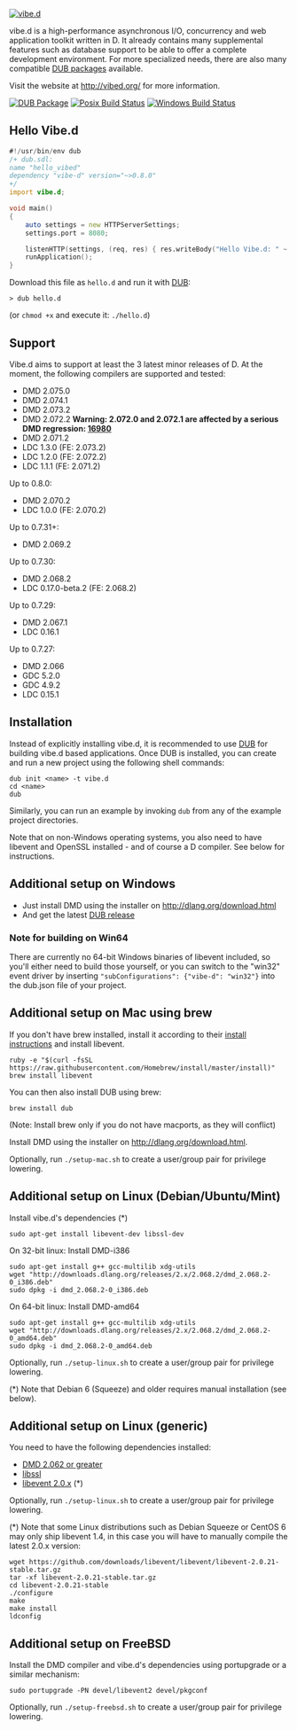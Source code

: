 [![vibe.d](http://vibed.org/images/logo-and-title.png)](http://vibed.org)

vibe.d is a high-performance asynchronous I/O, concurrency and web application
toolkit written in D. It already contains many supplemental features such as
database support to be able to offer a complete development environment. For
more specialized needs, there are also many compatible
[DUB packages](http://code.dlang.org/?sort=updated&category=library.vibed)
available.

Visit the website at <http://vibed.org/> for more information.

[![DUB Package](https://img.shields.io/dub/v/vibe-d.svg)](https://code.dlang.org/packages/vibe-d)
[![Posix Build Status](https://travis-ci.org/rejectedsoftware/vibe.d.svg?branch=master)](https://travis-ci.org/rejectedsoftware/vibe.d)
[![Windows Build Status](https://ci.appveyor.com/api/projects/status/cp2kxg70h54pga9d/branch/master?svg=true)](https://ci.appveyor.com/project/s-ludwig/vibe-d/branch/master)

Hello Vibe.d
------------

```d
#!/usr/bin/env dub
/+ dub.sdl:
name "hello_vibed"
dependency "vibe-d" version="~>0.8.0"
+/
import vibe.d;

void main()
{
    auto settings = new HTTPServerSettings;
    settings.port = 8080;

    listenHTTP(settings, (req, res) { res.writeBody("Hello Vibe.d: " ~ req.path); });
    runApplication();
}
```

Download this file as `hello.d` and run it with [DUB](https://github.com/dlang/dub):

```
> dub hello.d
```

(or `chmod +x` and execute it: `./hello.d`)

Support
-------

Vibe.d aims to support at least the 3 latest minor releases of D.
At the moment, the following compilers are supported and tested:

- DMD 2.075.0
- DMD 2.074.1
- DMD 2.073.2
- DMD 2.072.2 **Warning: 2.072.0 and 2.072.1 are affected by a serious DMD regression: [16980](https://issues.dlang.org/show_bug.cgi?id=16980)**
- DMD 2.071.2
- LDC 1.3.0 (FE: 2.073.2)
- LDC 1.2.0 (FE: 2.072.2)
- LDC 1.1.1 (FE: 2.071.2)

Up to 0.8.0:
- DMD 2.070.2
- LDC 1.0.0 (FE: 2.070.2)

Up to 0.7.31+:
- DMD 2.069.2

Up to 0.7.30:
- DMD 2.068.2
- LDC 0.17.0-beta.2 (FE: 2.068.2)

Up to 0.7.29:
- DMD 2.067.1
- LDC 0.16.1

Up to 0.7.27:
- DMD 2.066
- GDC 5.2.0
- GDC 4.9.2
- LDC 0.15.1


Installation
------------

Instead of explicitly installing vibe.d, it is recommended to use
[DUB](https://github.com/dlang/dub) for building vibe.d based
applications. Once DUB is installed, you can create and run a new project
using the following shell commands:

    dub init <name> -t vibe.d
    cd <name>
    dub

Similarly, you can run an example by invoking `dub` from any of the
example project directories.

Note that on non-Windows operating systems, you also need to have
libevent and OpenSSL installed - and of course a D compiler. See below
for instructions.


Additional setup on Windows
---------------------------

 - Just install DMD using the installer on <http://dlang.org/download.html>
 - And get the latest [DUB release](http://code.dlang.org/download)

### Note for building on Win64

There are currently no 64-bit Windows binaries of libevent included, so you'll either need to build those yourself, or you can switch to the "win32" event driver by inserting `"subConfigurations": {"vibe-d": "win32"}` into the dub.json file of your project.


Additional setup on Mac using brew
----------------------------------

If you don't have brew installed, install it according to their [install
instructions](<http://www.brew.sh>) and
install libevent.

    ruby -e "$(curl -fsSL https://raw.githubusercontent.com/Homebrew/install/master/install)"
    brew install libevent

You can then also install DUB using brew:

    brew install dub

(Note: Install brew only if you do not have macports, as they will conflict)

Install DMD using the installer on <http://dlang.org/download.html>.

Optionally, run `./setup-mac.sh` to create a user/group pair for privilege lowering.


Additional setup on Linux (Debian/Ubuntu/Mint)
----------------------------------------------

Install vibe.d's dependencies (*)

    sudo apt-get install libevent-dev libssl-dev


On 32-bit linux: Install DMD-i386

    sudo apt-get install g++ gcc-multilib xdg-utils
    wget "http://downloads.dlang.org/releases/2.x/2.068.2/dmd_2.068.2-0_i386.deb"
    sudo dpkg -i dmd_2.068.2-0_i386.deb


On 64-bit linux: Install DMD-amd64

    sudo apt-get install g++ gcc-multilib xdg-utils
    wget "http://downloads.dlang.org/releases/2.x/2.068.2/dmd_2.068.2-0_amd64.deb"
    sudo dpkg -i dmd_2.068.2-0_amd64.deb


Optionally, run `./setup-linux.sh` to create a user/group pair for privilege lowering.

(*) Note that Debian 6 (Squeeze) and older requires manual installation (see below).


Additional setup on Linux (generic)
-----------------------------------

You need to have the following dependencies installed:

 - [DMD 2.062 or greater](http://dlang.org/download)
 - [libssl](http://www.openssl.org/source/)
 - [libevent 2.0.x](http://libevent.org/) (*)

Optionally, run `./setup-linux.sh` to create a user/group pair for privilege lowering.

(*) Note that some Linux distributions such as Debian Squeeze or CentOS 6 may only ship libevent 1.4, in this case you will have to manually compile the latest 2.0.x version:

```
wget https://github.com/downloads/libevent/libevent/libevent-2.0.21-stable.tar.gz
tar -xf libevent-2.0.21-stable.tar.gz
cd libevent-2.0.21-stable
./configure
make
make install
ldconfig
```


Additional setup on FreeBSD
---------------------------

Install the DMD compiler and vibe.d's dependencies using portupgrade or a similar mechanism:

    sudo portupgrade -PN devel/libevent2 devel/pkgconf

Optionally, run `./setup-freebsd.sh` to create a user/group pair for privilege lowering.
